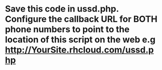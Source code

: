 # Save this code in ussd.php. Configure the callback URL for BOTH phone numbers to point to the location of this script on the web e.g http://YourSite.rhcloud.com/ussd.php 
